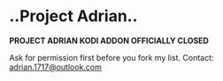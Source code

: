 # ..Project Adrian..

**PROJECT ADRIAN KODI ADDON OFFICIALLY CLOSED**

Ask for permission first before you fork my list.
Contact: adrian.1717@outlook.com


